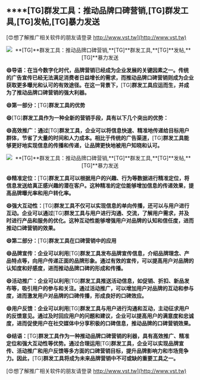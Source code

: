## ****[TG]**群发工具：推动品牌口碑营销,**[TG]**群发工具,**[TG]**发帖,**[TG]**暴力发送**

[😍想了解推广相关软件的朋友请登录 http://www.vst.tw](http://www.vst.tw)

 <center><img src="https://vst.tw/MP4/tuiguang/png/2.png" alt="**[TG]**群发工具：推动品牌口碑营销,**[TG]**群发工具,**[TG]**发帖,**[TG]**暴力发送"></center>

**😄导语：在当今数字化时代，品牌营销已经成为企业发展的关键因素之一。传统的广告宣传已经无法满足消费者日益增长的需求，而推动品牌口碑营销则成为企业获取更多曝光和认可的有效途径。在这一背景下，**[TG]**群发工具应运而生，并成为了推动品牌口碑营销的强大利器。**

**😄第一部分：**[TG]**群发工具的优势**

**😄**[TG]**群发工具作为一种全新的营销手段，具有以下几个突出的优势：**

**😄高效推广：通过**[TG]**群发工具，企业可以将信息快速、精准地传递给目标用户群体，节省了大量的时间和人力成本。相比于传统的广告渠道，**[TG]**群发工具能够更好地实现信息的传播和传递，让品牌更快地被用户知晓和认可。**

 <center><img src="https://vst.tw/MP4/tuiguang/png/5.png" alt="**[TG]**群发工具：推动品牌口碑营销,**[TG]**群发工具,**[TG]**发帖,**[TG]**暴力发送"></center>

**😄精准定位：**[TG]**群发工具可以根据用户的兴趣、行为等数据进行精准定位，将信息发送给真正感兴趣的潜在客户。这种精准的定位能够增加信息的传递效果，提高品牌曝光率和用户转化率。**

**😄强大互动性：**[TG]**群发工具不仅可以实现信息的单向传播，还可以与用户进行互动。企业可以通过**[TG]**群发工具与用户进行沟通、交流，了解用户需求，并及时进行产品和服务的优化。这种互动性能够增强用户对品牌的认知和信任度，进而推动口碑营销的效果。**

**😄第二部分：**[TG]**群发工具在口碑营销中的应用**

**😄品牌宣传：企业可以利用**[TG]**群发工具发布品牌宣传信息，介绍品牌理念、产品特点等，向用户传递正面的品牌形象。通过有效的宣传，可以提高用户对品牌的认知度和好感度，进而推动品牌口碑的形成和传播。**

**😄活动推广：企业可以利用**[TG]**群发工具推送活动信息，如促销、折扣、新品发布等，吸引用户的参与和关注。通过活动推广，可以增加用户对品牌的互动和参与度，进而激发用户对品牌的口碑传播，形成良好的口碑效应。**

**😄用户反馈：企业可以利用**[TG]**群发工具与用户进行沟通和互动，主动征求用户的反馈意见。通过及时回应用户的问题和建议，企业可以提高用户的满意度和忠诚度，进而促使用户在社交媒体中分享积极的口碑信息，推动品牌的口碑营销效果。**

**😄结语：**[TG]**群发工具作为一种推动品牌口碑营销的利器，具有高效推广、精准定位和强大互动性等优势。通过合理运用**[TG]**群发工具，企业可以实现品牌宣传、活动推广和用户反馈等多方面的口碑营销目标，提升品牌影响力和市场竞争力。因此，**[TG]**群发工具将成为未来品牌营销中不可或缺的重要工具之一。**

[😍想了解推广相关软件的朋友请登录 http://www.vst.tw](http://www.vst.tw)



